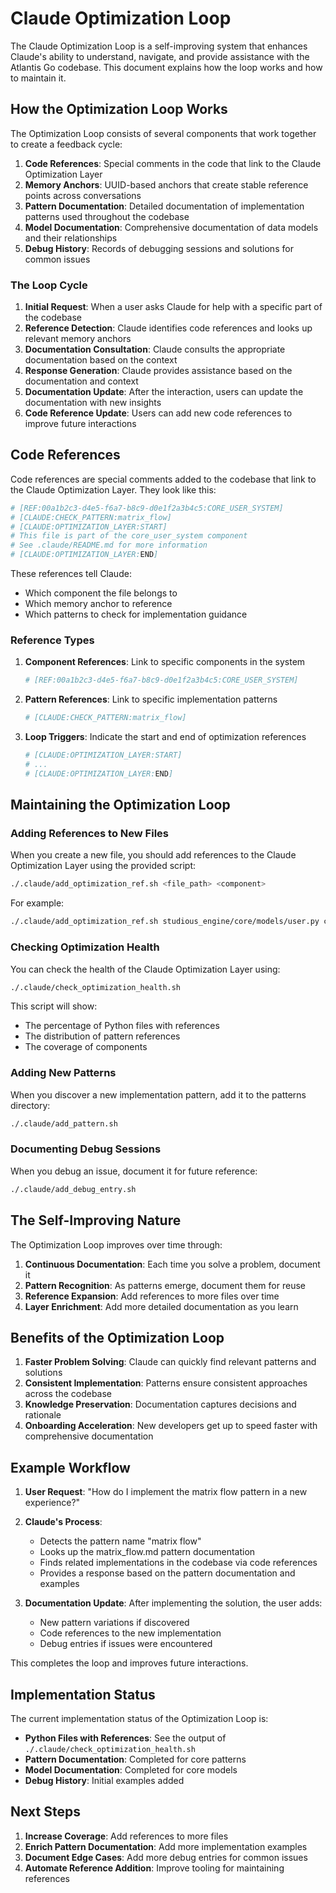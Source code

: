 # Claude Optimization Loop

The Claude Optimization Loop is a self-improving system that enhances Claude's ability to understand, navigate, and provide assistance with the Atlantis Go codebase. This document explains how the loop works and how to maintain it.

## How the Optimization Loop Works

The Optimization Loop consists of several components that work together to create a feedback cycle:

1. **Code References**: Special comments in the code that link to the Claude Optimization Layer
2. **Memory Anchors**: UUID-based anchors that create stable reference points across conversations
3. **Pattern Documentation**: Detailed documentation of implementation patterns used throughout the codebase
4. **Model Documentation**: Comprehensive documentation of data models and their relationships
5. **Debug History**: Records of debugging sessions and solutions for common issues

### The Loop Cycle

1. **Initial Request**: When a user asks Claude for help with a specific part of the codebase
2. **Reference Detection**: Claude identifies code references and looks up relevant memory anchors
3. **Documentation Consultation**: Claude consults the appropriate documentation based on the context
4. **Response Generation**: Claude provides assistance based on the documentation and context
5. **Documentation Update**: After the interaction, users can update the documentation with new insights
6. **Code Reference Update**: Users can add new code references to improve future interactions

## Code References

Code references are special comments added to the codebase that link to the Claude Optimization Layer. They look like this:

```python
# [REF:00a1b2c3-d4e5-f6a7-b8c9-d0e1f2a3b4c5:CORE_USER_SYSTEM]
# [CLAUDE:CHECK_PATTERN:matrix_flow]
# [CLAUDE:OPTIMIZATION_LAYER:START]
# This file is part of the core_user_system component
# See .claude/README.md for more information
# [CLAUDE:OPTIMIZATION_LAYER:END]
```

These references tell Claude:
- Which component the file belongs to
- Which memory anchor to reference
- Which patterns to check for implementation guidance

### Reference Types

1. **Component References**: Link to specific components in the system
   ```python
   # [REF:00a1b2c3-d4e5-f6a7-b8c9-d0e1f2a3b4c5:CORE_USER_SYSTEM]
   ```

2. **Pattern References**: Link to specific implementation patterns
   ```python
   # [CLAUDE:CHECK_PATTERN:matrix_flow]
   ```

3. **Loop Triggers**: Indicate the start and end of optimization references
   ```python
   # [CLAUDE:OPTIMIZATION_LAYER:START]
   # ...
   # [CLAUDE:OPTIMIZATION_LAYER:END]
   ```

## Maintaining the Optimization Loop

### Adding References to New Files

When you create a new file, you should add references to the Claude Optimization Layer using the provided script:

```bash
./.claude/add_optimization_ref.sh <file_path> <component>
```

For example:
```bash
./.claude/add_optimization_ref.sh studious_engine/core/models/user.py core_user_system
```

### Checking Optimization Health

You can check the health of the Claude Optimization Layer using:

```bash
./.claude/check_optimization_health.sh
```

This script will show:
- The percentage of Python files with references
- The distribution of pattern references
- The coverage of components

### Adding New Patterns

When you discover a new implementation pattern, add it to the patterns directory:

```bash
./.claude/add_pattern.sh
```

### Documenting Debug Sessions

When you debug an issue, document it for future reference:

```bash
./.claude/add_debug_entry.sh
```

## The Self-Improving Nature

The Optimization Loop improves over time through:

1. **Continuous Documentation**: Each time you solve a problem, document it
2. **Pattern Recognition**: As patterns emerge, document them for reuse
3. **Reference Expansion**: Add references to more files over time
4. **Layer Enrichment**: Add more detailed documentation as you learn

## Benefits of the Optimization Loop

1. **Faster Problem Solving**: Claude can quickly find relevant patterns and solutions
2. **Consistent Implementation**: Patterns ensure consistent approaches across the codebase
3. **Knowledge Preservation**: Documentation captures decisions and rationale
4. **Onboarding Acceleration**: New developers get up to speed faster with comprehensive documentation

## Example Workflow

1. **User Request**: "How do I implement the matrix flow pattern in a new experience?"
2. **Claude's Process**:
   - Detects the pattern name "matrix flow"
   - Looks up the matrix_flow.md pattern documentation
   - Finds related implementations in the codebase via code references
   - Provides a response based on the pattern documentation and examples

3. **Documentation Update**: After implementing the solution, the user adds:
   - New pattern variations if discovered
   - Code references to the new implementation
   - Debug entries if issues were encountered

This completes the loop and improves future interactions.

## Implementation Status

The current implementation status of the Optimization Loop is:

- **Python Files with References**: See the output of `./.claude/check_optimization_health.sh`
- **Pattern Documentation**: Completed for core patterns
- **Model Documentation**: Completed for core models
- **Debug History**: Initial examples added

## Next Steps

1. **Increase Coverage**: Add references to more files
2. **Enrich Pattern Documentation**: Add more implementation examples
3. **Document Edge Cases**: Add more debug entries for common issues
4. **Automate Reference Addition**: Improve tooling for maintaining references 